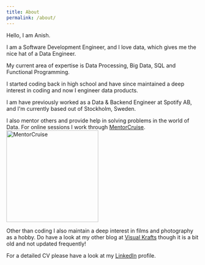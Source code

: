 ```yaml
---
title: About
permalink: /about/
---
```


Hello, I am Anish.

I am a Software Development Engineer, and I love data, which gives me the nice hat of a Data Engineer.

My current area of expertise is Data Processing, Big Data, SQL and Functional Programming.

I started coding back in high school and have since maintained a deep interest in coding and now I engineer data products.

I am have previously worked as a Data & Backend Engineer at Spotify AB, and I'm currently based out of Stockholm, Sweden.

I also mentor others and provide help in solving problems in the world of Data.
For online sessions I work through [MentorCruise](https://mentorcruise.com/mentor/anishchakraborty/).
<a href="https://mentorcruise.com/mentor/anishchakraborty/">
<img src="https://cdn.mentorcruise.com/img/banner/navy-sm.svg" width="240" alt="MentorCruise">
</a>

Other than coding I also maintain a deep interest in films and photography as a hobby. Do have a look at my other blog at [Visual Krafts](https://visualkrafts.wordpress.com/) though it is a bit old and not updated frequently!

For a detailed CV please have a look at my [LinkedIn](https://www.linkedin.com/in/anishchakraborty) profile.
